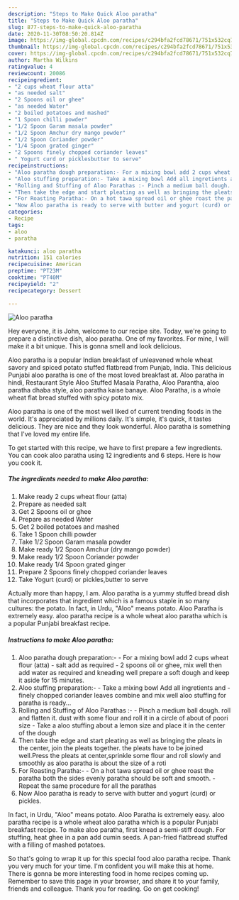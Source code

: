 ```yaml
---
description: "Steps to Make Quick Aloo paratha"
title: "Steps to Make Quick Aloo paratha"
slug: 877-steps-to-make-quick-aloo-paratha
date: 2020-11-30T08:50:20.814Z
image: https://img-global.cpcdn.com/recipes/c294bfa2fcd78671/751x532cq70/aloo-paratha-recipe-main-photo.jpg
thumbnail: https://img-global.cpcdn.com/recipes/c294bfa2fcd78671/751x532cq70/aloo-paratha-recipe-main-photo.jpg
cover: https://img-global.cpcdn.com/recipes/c294bfa2fcd78671/751x532cq70/aloo-paratha-recipe-main-photo.jpg
author: Martha Wilkins
ratingvalue: 4
reviewcount: 20086
recipeingredient:
- "2 cups wheat flour atta"
- "as needed salt"
- "2 Spoons oil or ghee"
- "as needed Water"
- "2 boiled potatoes and mashed"
- "1 Spoon chilli powder"
- "1/2 Spoon Garam masala powder"
- "1/2 Spoon Amchur dry mango powder"
- "1/2 Spoon Coriander powder"
- "1/4 Spoon grated ginger"
- "2 Spoons finely chopped coriander leaves"
- " Yogurt curd or picklesbutter to serve"
recipeinstructions:
- "Aloo paratha dough preparation:- For a mixing bowl add 2 cups wheat flour (atta) salt add as required 2 spoons oil or ghee, mix well then add water as required and kneading well prepare a soft dough and keep it aside for 15 minutes."
- "Aloo stuffing preparation:- Take a mixing bowl Add all ingretients and  finely chopped coriander leaves combine and mix well aloo stuffing for paratha is ready..."
- "Rolling and Stuffing of Aloo Parathas :- Pinch a medium ball dough. roll and flatten it. dust with some flour and roll it in a circle of about of poori size Take a aloo stuffing about a lemon size and place it in the center of the dough"
- "Then take the edge and start pleating as well as bringing the pleats in the center, join the pleats together. the pleats have to be joined well.Press the pleats at center,sprinkle some flour and roll slowly and smoothly as aloo paratha is about the size of a roti"
- "For Roasting Paratha:- On a hot tawa spread oil or ghee roast the paratha both the sides evenly paratha should be soft and smooth. Repeat the same procedure for all the parathas"
- "Now Aloo paratha is ready to serve with butter and yogurt (curd) or pickles."
categories:
- Recipe
tags:
- aloo
- paratha

katakunci: aloo paratha 
nutrition: 151 calories
recipecuisine: American
preptime: "PT23M"
cooktime: "PT40M"
recipeyield: "2"
recipecategory: Dessert

---
```



![Aloo paratha](https://img-global.cpcdn.com/recipes/c294bfa2fcd78671/751x532cq70/aloo-paratha-recipe-main-photo.jpg)

Hey everyone, it is John, welcome to our recipe site. Today, we're going to prepare a distinctive dish, aloo paratha. One of my favorites. For mine, I will make it a bit unique. This is gonna smell and look delicious.

Aloo paratha is a popular Indian breakfast of unleavened whole wheat savory and spiced potato stuffed flatbread from Punjab, India. This delicious Punjabi aloo paratha is one of the most loved breakfast at. Aloo paratha in hindi, Restaurant Style Aloo Stuffed Masala Paratha, Aloo Parantha, aloo paratha dhaba style, aloo paratha kaise banaye. Aloo Paratha, is a whole wheat flat bread stuffed with spicy potato mix.

Aloo paratha is one of the most well liked of current trending foods in the world. It's appreciated by millions daily. It's simple, it's quick, it tastes delicious. They are nice and they look wonderful. Aloo paratha is something that I've loved my entire life.


To get started with this recipe, we have to first prepare a few ingredients. You can cook aloo paratha using 12 ingredients and 6 steps. Here is how you cook it.

<!--inarticleads1-->

##### The ingredients needed to make Aloo paratha:

1. Make ready 2 cups wheat flour (atta)
1. Prepare as needed salt
1. Get 2 Spoons oil or ghee
1. Prepare as needed Water
1. Get 2 boiled potatoes and mashed
1. Take 1 Spoon chilli powder
1. Take 1/2 Spoon Garam masala powder
1. Make ready 1/2 Spoon Amchur (dry mango powder)
1. Make ready 1/2 Spoon Coriander powder
1. Make ready 1/4 Spoon grated ginger
1. Prepare 2 Spoons finely chopped coriander leaves
1. Take  Yogurt (curd) or pickles,butter to serve


Actually more than happy, I am. Aloo paratha is a yummy stuffed bread dish that incorporates that ingredient which is a famous staple in so many cultures: the potato. In fact, in Urdu, &#34;Aloo&#34; means potato. Aloo Paratha is extremely easy. aloo paratha recipe is a whole wheat aloo paratha which is a popular Punjabi breakfast recipe. 

<!--inarticleads2-->

##### Instructions to make Aloo paratha:

1. Aloo paratha dough preparation:- - For a mixing bowl add 2 cups wheat flour (atta) - salt add as required - 2 spoons oil or ghee, mix well then add water as required and kneading well prepare a soft dough and keep it aside for 15 minutes.
1. Aloo stuffing preparation:- - Take a mixing bowl Add all ingretients and -  finely chopped coriander leaves combine and mix well aloo stuffing for paratha is ready...
1. Rolling and Stuffing of Aloo Parathas :- - Pinch a medium ball dough. roll and flatten it. dust with some flour and roll it in a circle of about of poori size - Take a aloo stuffing about a lemon size and place it in the center of the dough
1. Then take the edge and start pleating as well as bringing the pleats in the center, join the pleats together. the pleats have to be joined well.Press the pleats at center,sprinkle some flour and roll slowly and smoothly as aloo paratha is about the size of a roti
1. For Roasting Paratha:- - On a hot tawa spread oil or ghee roast the paratha both the sides evenly paratha should be soft and smooth. - Repeat the same procedure for all the parathas
1. Now Aloo paratha is ready to serve with butter and yogurt (curd) or pickles.


In fact, in Urdu, &#34;Aloo&#34; means potato. Aloo Paratha is extremely easy. aloo paratha recipe is a whole wheat aloo paratha which is a popular Punjabi breakfast recipe. To make aloo paratha, first knead a semi-stiff dough. For stuffing, heat ghee in a pan add cumin seeds. A pan-fried flatbread stuffed with a filling of mashed potatoes. 

So that's going to wrap it up for this special food aloo paratha recipe. Thank you very much for your time. I'm confident you will make this at home. There is gonna be more interesting food in home recipes coming up. Remember to save this page in your browser, and share it to your family, friends and colleague. Thank you for reading. Go on get cooking!
